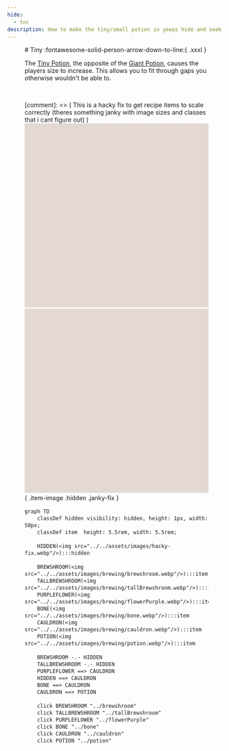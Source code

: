 ```yaml
---
hide:
  - toc
description: How to make the tiny/small potion in yeeps hide and seek
---
```

<figure markdown="1">
# Tiny
:fontawesome-solid-person-arrow-down-to-line:{ .xxxl }

The [Tiny Potion](../brewing/tiny.md), the opposite of the [Giant Potion](../brewing/giant.md), causes the players size to increase. This allows you to fit through gaps you otherwise wouldn't be able to.

<br />

[comment]: <> ( This is a hacky fix to get recipe items to scale correctly (theres something janky with image sizes and classes that i cant figure out) )
<img src="../../assets/images/hacky-fix.webp" class="item-image hidden janky-fix">
![hacky_fix](../assets/images/hacky-fix.webp){ .item-image .hidden .janky-fix }
```mermaid
graph TD
    classDef hidden visibility: hidden, height: 1px, width: 50px;
    classDef item  height: 5.5rem, width: 5.5rem;

    HIDDEN(<img src="../../assets/images/hacky-fix.webp"/>):::hidden

    BREWSHROOM(<img src="../../assets/images/brewing/brewshroom.webp"/>):::item
    TALLBREWSHROOM(<img src="../../assets/images/brewing/tallBrewshroom.webp"/>):::item
    PURPLEFLOWER(<img src="../../assets/images/brewing/flowerPurple.webp"/>):::item
    BONE(<img src="../../assets/images/brewing/bone.webp"/>):::item
    CAULDRON(<img src="../../assets/images/brewing/cauldron.webp"/>):::item
    POTION(<img src="../../assets/images/brewing/potion.webp"/>):::item

    BREWSHROOM -.- HIDDEN
    TALLBREWSHROOM -.- HIDDEN
    PURPLEFLOWER ==> CAULDRON
    HIDDEN ==> CAULDRON
    BONE ==> CAULDRON
    CAULDRON ==> POTION

    click BREWSHROOM "../brewshroom"
    click TALLBREWSHROOM "../tallBrewshroom"
    click PURPLEFLOWER "../flowerPurple"
    click BONE "../bone"
    click CAULDRON "../cauldron"
    click POTION "../potion"
```
</figure>